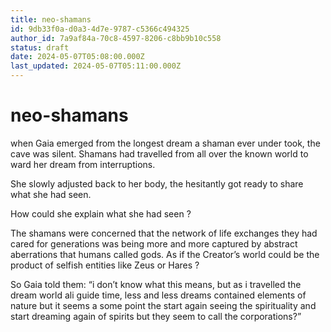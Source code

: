 ```yaml
---
title: neo-shamans
id: 9db33f0a-d0a3-4d7e-9787-c5366c494325
author_id: 7a9af84a-70c8-4597-8206-c8bb9b10c558
status: draft
date: 2024-05-07T05:08:00.000Z
last_updated: 2024-05-07T05:11:00.000Z
---
```


# neo-shamans


when Gaia emerged from the longest dream a shaman ever under took, the cave was silent. Shamans had travelled from all over the known world to ward her dream from interruptions.

She slowly adjusted back to her body, the hesitantly got ready to share what she had seen.

How could she explain what she had seen ?

The shamans were concerned that the network of life exchanges they had cared for generations was being more and more captured by abstract aberrations that humans called gods. As if the Creator’s world could be the product of selfish entities like Zeus or Hares ?

So Gaia told them: “i don’t know what this means, but as i travelled the dream world ali guide time, less and less dreams contained elements of nature but it seems a some point the start again seeing the spirituality and start dreaming again of spirits but they seem to call the corporations?”


